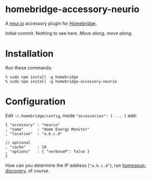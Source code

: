 # homebridge-accessory-neurio
A [neur.io](http://neur.io) accessory plugin for [Homebridge](https://github.com/nfarina/homebridge).

Initial commit. Nothing to see here. _Move along, move along._

# Installation
Run these commands:

    % sudo npm install -g homebridge
    % sudo npm install -g homebridge-accessory-neurio

# Configuration
Edit `~/.homebridge/config`, inside `"accessories": [ ... ]` add:

    { "accessory" : "neurio"
    , "name"      : "Home Energy Monitor"
    , "location"  : "a.b.c.d"

    // optional
    , "cache"     : 10
    , "options"   : { "verboseP": false }
    }

How can you determine the IP address (`"a.b.c.d"`),
run [homespun-discovery](https://github.com/homespun/homespun-discovery),
of course.

